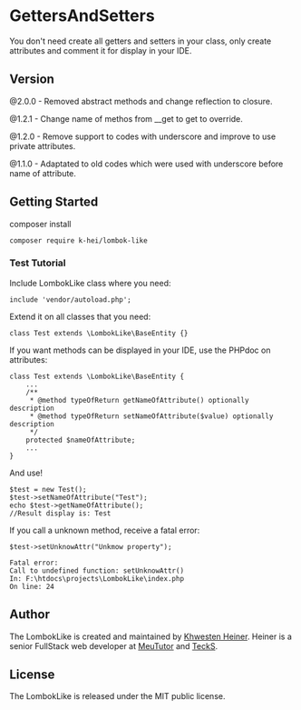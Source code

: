 # GettersAndSetters
You don't need create all getters and setters in your class, only create attributes and comment it for display in your IDE.

## Version

@2.0.0 - Removed abstract methods and change reflection to closure.

@1.2.1 - Change name of methos from __get to get to override.

@1.2.0 - Remove support to codes with underscore and improve to use private attributes.

@1.1.0 - Adaptated to old codes which were used with underscore before name of attribute.

## Getting Started

composer install
    
    composer require k-hei/lombok-like

### Test Tutorial

Include LombokLike class where you need:

    include 'vendor/autoload.php';

Extend it on all classes that you need:

    class Test extends \LombokLike\BaseEntity {}

If you want methods can be displayed in your IDE, use the PHPdoc on attributes:

    class Test extends \LombokLike\BaseEntity {
        ...
        /**
         * @method typeOfReturn getNameOfAttribute() optionally description
         * @method typeOfReturn setNameOfAttribute($value) optionally description
         */
        protected $nameOfAttribute;
        ...
    }

And use!

    $test = new Test();
    $test->setNameOfAttribute("Test");
    echo $test->getNameOfAttribute();
    //Result display is: Test
    
If you call a unknown method, receive a fatal error:
    
    $test->setUnknowAttr("Unkmow property");
      
    Fatal error:
    Call to undefined function: setUnknowAttr()
    In: F:\htdocs\projects\LombokLike\index.php
    On line: 24

## Author

The LombokLike is created and maintained by [Khwesten Heiner](https://www.facebook.com/khwesten). Heiner is a senior FullStack web developer at [MeuTutor](http://www.meututor.com.br/) and [TeckS](http://tecks.com.br/).

## License

The LombokLike is released under the MIT public license.
